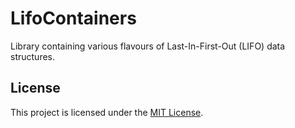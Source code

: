 # LifoContainers

Library containing various flavours of Last-In-First-Out (LIFO) data structures.

## License

This project is licensed under the [MIT License](./LICENSE).
